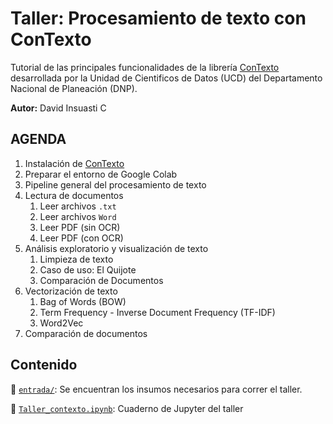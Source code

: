 # Taller: Procesamiento de texto con ConTexto
Tutorial de las principales funcionalidades de la librería [ConTexto](https://pypi.org/project/ConTexto/) desarrollada por la Unidad de Cientificos de Datos (UCD) del Departamento Nacional de Planeación (DNP).

**Autor:** David Insuasti C

## AGENDA
1. Instalación de [ConTexto](https://pypi.org/project/ConTexto/) 
2. Preparar el entorno de Google Colab
3. Pipeline general del procesamiento de texto
4. Lectura de documentos
    1. Leer archivos `.txt`
    2. Leer archivos `Word`
    3. Leer PDF (sin OCR)
    4. Leer PDF (con OCR)
5. Análisis exploratorio y visualización de texto
    1. Limpieza de texto
    2. Caso de uso: El Quijote
    3. Comparación de Documentos
7. Vectorización de texto
    1. Bag of Words (BOW)
    2. Term Frequency - Inverse Document Frequency (TF-IDF)
    3. Word2Vec
9. Comparación de documentos

## Contenido
:open_file_folder: [`entrada/`](https://github.com/davidinsuasty/Taller_ConTexto/tree/main/entrada):  Se encuentran los insumos necesarios para correr el taller.

:notebook: [`Taller_contexto.ipynb`](https://github.com/davidinsuasty/Taller_ConTexto/blob/main/Taller_contexto.ipynb): Cuaderno de Jupyter del taller
